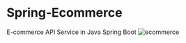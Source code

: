 # Spring-Ecommerce
E-commerce API Service in Java Spring Boot
![ecommerce](https://github.com/oguzhanmavii/Spring-Ecommerce/assets/77650437/1ff99af1-4806-49b0-9168-28fb8d17df02)
